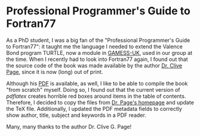 # Professional Programmer's Guide to Fortran77

As a PhD student, I was a big fan of the "Professional Programmer's Guide to Fortran77": it taught me the language I needed to extend the Valence Bond program TURTLE, now a module in [GAMESS-UK](https://computingforscience.com/docs/html/turtle/index.html), used in our group at the time. When I recently had to look into Fortran77 again, I found out that the source code of the book was made available by the author [Dr. Clive Page](https://www.star.le.ac.uk/~cgp/fortran.html), since it is now (long) out of print.

Although his [PDF](http://www.star.le.ac.uk/~cgp/prof77.pdf) is available, as well, I like to be able to compile the book "from scratch" myself. Doing so, I found out that the current version of *pdflatex* creates horrible red boxes around items in the table of contents. Therefore, I decided to copy the files from [Dr. Page's homepage](https://www.star.le.ac.uk/~cgp/) and update the TeX file. Additionally, I updated the PDF metadata fields to correctly show author, title, subject and keywords in a PDF reader.

Many, many thanks to the author Dr. Clive G. Page!
